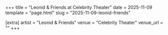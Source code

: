 +++
title = "Leonid & Friends at Celebrity Theater"
date = 2025-11-09
template = "page.html"
slug = "2025-11-09-leonid-friends"

[extra]
artist = "Leonid & Friends"
venue = "Celebrity Theater"
venue_url = ""
+++
